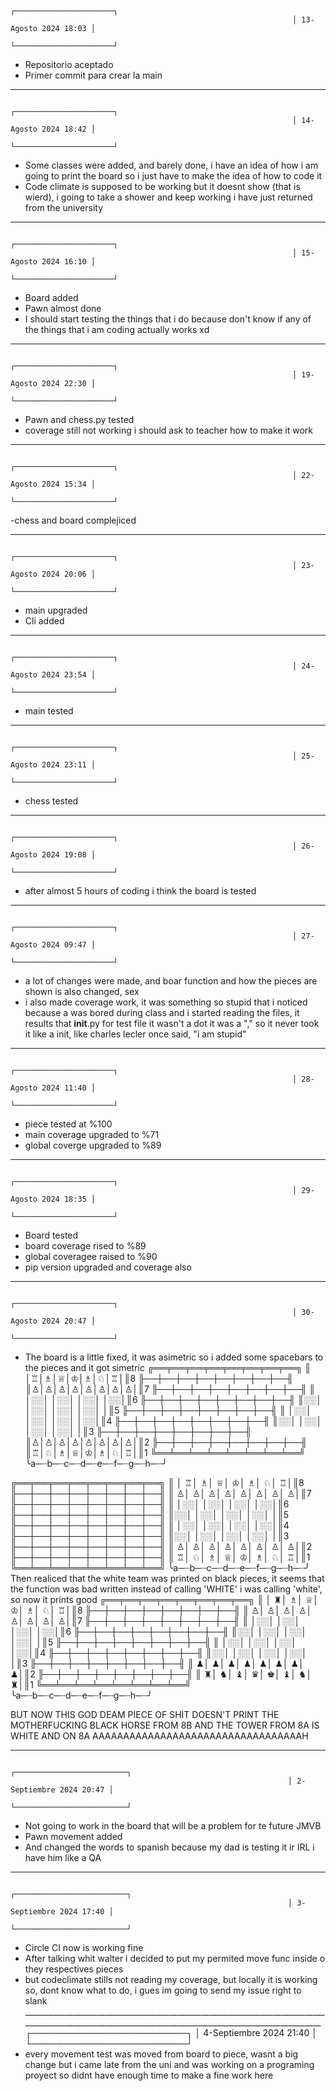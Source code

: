                                                                    ┌──────────────────────┐
                                                                   │ 13-Agosto 2024 18:03 │ 
                                                                   └──────────────────────┘
- Repositorio aceptado                       
- Primer commit para crear la main
_________________________________________________________________________________________________________________________________________________________________________
                                                                   ┌──────────────────────┐
                                                                   │ 14-Agosto 2024 18:42 │ 
                                                                   └──────────────────────┘

- Some classes were added, and barely done, i have an idea of how i am going to print the board so i just have to make the idea of how to code it
- Code climate is supposed to be working but it doesnt show (that is wierd), i going to take a shower and keep working i have just returned from the university
_________________________________________________________________________________________________________________________________________________________________________
                                                                   ┌──────────────────────┐
                                                                   │ 15-Agosto 2024 16:10 │ 
                                                                   └──────────────────────┘

- Board added 
- Pawn almost done
- I should start testing the things that i do because don't know if any of the things that i am coding actually works xd
_______________________________________________________________________________________________________________________________________________________
                                                                   ┌──────────────────────┐
                                                                   │ 19-Agosto 2024 22:30 │ 
                                                                   └──────────────────────┘
- Pawn and chess.py tested 
- coverage still not working i should ask to teacher how to make it work
_______________________________________________________________________________________________________________________________________________________
                                                                   ┌──────────────────────┐
                                                                   │ 22-Agosto 2024 15:34 │ 
                                                                   └──────────────────────┘
-chess and board complejiced
_______________________________________________________________________________________________________________________________________________________
                                                                   ┌──────────────────────┐
                                                                   │ 23-Agosto 2024 20:06 │ 
                                                                   └──────────────────────┘
- main upgraded
- Cli added
_______________________________________________________________________________________________________________________________________________________
                                                                   ┌──────────────────────┐
                                                                   │ 24-Agosto 2024 23:54 │ 
                                                                   └──────────────────────┘
- main tested
_______________________________________________________________________________________________________________________________________________________
                                                                   ┌──────────────────────┐
                                                                   │ 25-Agosto 2024 23:11 │ 
                                                                   └──────────────────────┘
- chess tested
_______________________________________________________________________________________________________________________________________________________
                                                                   ┌──────────────────────┐
                                                                   │ 26-Agosto 2024 19:08 │ 
                                                                   └──────────────────────┘
- after almost 5 hours of coding i think the board is tested
_____________________________________________________________________________________________________________________________________________________
                                                                   ┌──────────────────────┐
                                                                   │ 27-Agosto 2024 09:47 │ 
                                                                   └──────────────────────┘
- a lot of changes were made, and boar function and how the pieces are shown is also changed, sex
- i also made coverage work, it was something so stupid that i noticed because a was bored during class and i started reading the files, it results that __init__.py for test file it wasn't a dot it was a "," so it never took it like a init, like charles lecler once said, "i am stupid"
_____________________________________________________________________________________________________________________________________________________
                                                                   ┌──────────────────────┐
                                                                   │ 28-Agosto 2024 11:40 │ 
                                                                   └──────────────────────┘
- piece tested at %100
- main coverage upgraded to %71
- global coverge upgraded to %89
_____________________________________________________________________________________________________________________________________________________
                                                                   ┌──────────────────────┐
                                                                   │ 29-Agosto 2024 18:35 │ 
                                                                   └──────────────────────┘
- Board tested 
- board coverage rised to %89
- global coveragee raised to %90
- pip version upgraded and coverage also
_____________________________________________________________________________________________________________________________________________________
                                                                   ┌──────────────────────┐
                                                                   │ 30-Agosto 2024 20:47 │ 
                                                                   └──────────────────────┘
- The board is a little fixed, it was asimetric so i added some spacebars to the pieces and it got simetric
╔══╤══╤══╤══╤══╤══╤══╤══╗
║  │♖│♗│♕│♔│♗│♘│♖│║8
╟──┼──┼──┼──┼──┼──┼──┼──╢
║♙│♙│♙│♙│♙│♙│♙│♙│║7
╟──┼──┼──┼──┼──┼──┼──┼──╢
║  │░░│  │░░│  │░░│  │░░│║6
╟──┼──┼──┼──┼──┼──┼──┼──╢
║░░│  │░░│  │░░│  │░░│  │║5
╟──┼──┼──┼──┼──┼──┼──┼──╢
║  │░░│  │░░│  │░░│  │░░│║4
╟──┼──┼──┼──┼──┼──┼──┼──╢
║░░│  │░░│  │░░│  │░░│  │║3
╟──┼──┼──┼──┼──┼──┼──┼──╢
║♙│♙│♙│♙│♙│♙│♙│♙│║2
╟──┼──┼──┼──┼──┼──┼──┼──╢
║♖│♘│♗│♕│♔│♗│♘│♖│║1
╚══╧══╧══╧══╧══╧══╧══╧══╝
╰a─┈b─┈c─┈d─┈e─┈f─┈g─┈h─┈╯

╔══╤══╤══╤══╤══╤══╤══╤══╗
║  │ ♖│ ♗│ ♕│ ♔│ ♗│ ♘│ ♖│║8
╟──┼──┼──┼──┼──┼──┼──┼──╢
║ ♙│ ♙│ ♙│ ♙│ ♙│ ♙│ ♙│ ♙│║7
╟──┼──┼──┼──┼──┼──┼──┼──╢
║  │░░│  │░░│  │░░│  │░░│║6
╟──┼──┼──┼──┼──┼──┼──┼──╢
║░░│  │░░│  │░░│  │░░│  │║5
╟──┼──┼──┼──┼──┼──┼──┼──╢
║  │░░│  │░░│  │░░│  │░░│║4
╟──┼──┼──┼──┼──┼──┼──┼──╢
║░░│  │░░│  │░░│  │░░│  │║3
╟──┼──┼──┼──┼──┼──┼──┼──╢
║ ♙│ ♙│ ♙│ ♙│ ♙│ ♙│ ♙│ ♙│║2
╟──┼──┼──┼──┼──┼──┼──┼──╢
║ ♖│ ♘│ ♗│ ♕│ ♔│ ♗│ ♘│ ♖│║1
╚══╧══╧══╧══╧══╧══╧══╧══╝
╰a─┈b─┈c─┈d─┈e─┈f─┈g─┈h─┈╯
Then realiced that the white team was printed on black pieces, it seems that the function was bad written instead of calling 'WHITE' i was calling 'white', so now it prints good
╔══╤══╤══╤══╤══╤══╤══╤══╗
║  │ ♜│ ♗│ ♕│ ♔│ ♗│ ♘│ ♖│║8
╟──┼──┼──┼──┼──┼──┼──┼──╢
║ ♙│ ♙│ ♙│ ♙│ ♙│ ♙│ ♙│ ♙│║7
╟──┼──┼──┼──┼──┼──┼──┼──╢
║  │░░│  │░░│  │░░│  │░░│║6
╟──┼──┼──┼──┼──┼──┼──┼──╢
║░░│  │░░│  │░░│  │░░│  │║5
╟──┼──┼──┼──┼──┼──┼──┼──╢
║  │░░│  │░░│  │░░│  │░░│║4
╟──┼──┼──┼──┼──┼──┼──┼──╢
║░░│  │░░│  │░░│  │░░│  │║3
╟──┼──┼──┼──┼──┼──┼──┼──╢
║ ♟│ ♟│ ♟│ ♟│ ♟│ ♟│ ♟│ ♟│║2
╟──┼──┼──┼──┼──┼──┼──┼──╢
║ ♜│ ♞│ ♝│ ♛│ ♚│ ♝│ ♞│ ♜│║1
╚══╧══╧══╧══╧══╧══╧══╧══╝
╰a─┈b─┈c─┈d─┈e─┈f─┈g─┈h─┈╯

BUT NOW THIS GOD DEAM PIECE OF SHIT DOESN'T PRINT THE MOTHERFUCKING BLACK HORSE FROM 8B AND THE TOWER FROM 8A IS WHITE AND ON 8A AAAAAAAAAAAAAAAAAAAAAAAAAAAAAAAAAAH
_____________________________________________________________________________________________________________________________________________________
                                                                  ┌─────────────────────────┐
                                                                  │ 2-Septiembre 2024 20:47 │ 
                                                                  └─────────────────────────┘
- Not going to work in the board that will be a problem for te future JMVB
- Pawn movement added
- And changed the words to spanish because my dad is testing it ir IRL i have him like a QA
_____________________________________________________________________________________________________________________________________________________
                                                                  ┌─────────────────────────┐
                                                                  │ 3-Septiembre 2024 17:40 │ 
                                                                  └─────────────────────────┘
- Circle CI now is working fine 
- After talking whit walter i decided to put my permited move func inside o they respectives pieces
- but codeclimate stills not reading my coverage, but locally it is working so, dont know what to do, i gues im going to send my issue right to slank _____________________________________________________________________________________________________________________________________________________
                                                                  ┌─────────────────────────┐
                                                                  │ 4-Septiembre 2024 21:40 │ 
                                                                  └─────────────────────────┘
- every movement test was moved from board to piece, wasnt a big change but i came late from the uni and was working on a programing proyect so didnt have enough time to make a fine work here 






